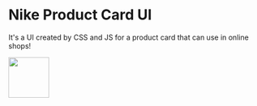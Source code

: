 # Nike Product Card UI
 It's a UI created by CSS and JS for a product card that can use in online shops!
 
<img width="80" src="https://user-images.githubusercontent.com/54101509/206787558-e7d486fa-7b9a-4595-bcb2-5173f0be7d2b.mov"/>
